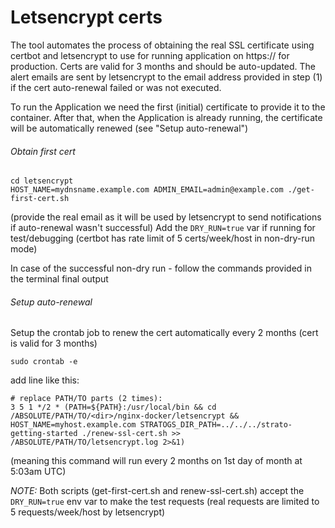 # Letsencrypt certs

The tool automates the process of obtaining the real SSL certificate using certbot and letsencrypt to use for running application on https:// for production.
Certs are valid for 3 months and should be auto-updated. 
The alert emails are sent by letsencrypt to the email address provided in step (1) if the cert auto-renewal failed or was not executed.

To run the Application we need the first (initial) certificate to provide it to the container. 
After that, when the Application is already running, the certificate will be automatically renewed (see "Setup auto-renewal")


###### Obtain first cert

```
cd letsencrypt
HOST_NAME=mydnsname.example.com ADMIN_EMAIL=admin@example.com ./get-first-cert.sh
```
(provide the real email as it will be used by letsencrypt to send notifications if auto-renewal wasn't successful)
Add the `DRY_RUN=true` var if running for test/debugging (certbot has rate limit of 5 certs/week/host in non-dry-run mode)

In case of the successful non-dry run - follow the commands provided in the terminal final output


###### Setup auto-renewal

Setup the crontab job to renew the cert automatically every 2 months (cert is valid for 3 months)
```
sudo crontab -e
```
add line like this:
```
# replace PATH/TO parts (2 times):
3 5 1 */2 * (PATH=${PATH}:/usr/local/bin && cd /ABSOLUTE/PATH/TO/<dir>/nginx-docker/letsencrypt && HOST_NAME=myhost.example.com STRATOGS_DIR_PATH=../../../strato-getting-started ./renew-ssl-cert.sh >> /ABSOLUTE/PATH/TO/letsencrypt.log 2>&1)
```
(meaning this command will run every 2 months on 1st day of month at 5:03am UTC)

*NOTE:* Both scripts (get-first-cert.sh and renew-ssl-cert.sh) accept the `DRY_RUN=true` env var to make the test requests (real requests are limited to 5 requests/week/host by letsencrypt)
